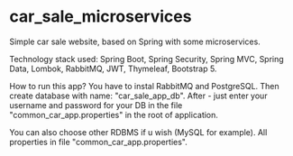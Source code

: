 # car_sale_microservices
Simple car sale website, based on Spring with some microservices.

Technology stack used:
Spring Boot, Spring Security, Spring MVC, Spring Data, Lombok, RabbitMQ, JWT, Thymeleaf, Bootstrap 5.

How to run this app? You have to instal RabbitMQ and PostgreSQL.
Then create database with name: "car_sale_app_db".
After - just enter your username and password for your DB in the file "common_car_app.properties" in the root of application.

You can also choose other RDBMS if u wish (MySQL for example). All properties in file "common_car_app.properties".
